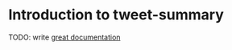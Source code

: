 # Introduction to tweet-summary

TODO: write [great documentation](http://jacobian.org/writing/great-documentation/what-to-write/)
